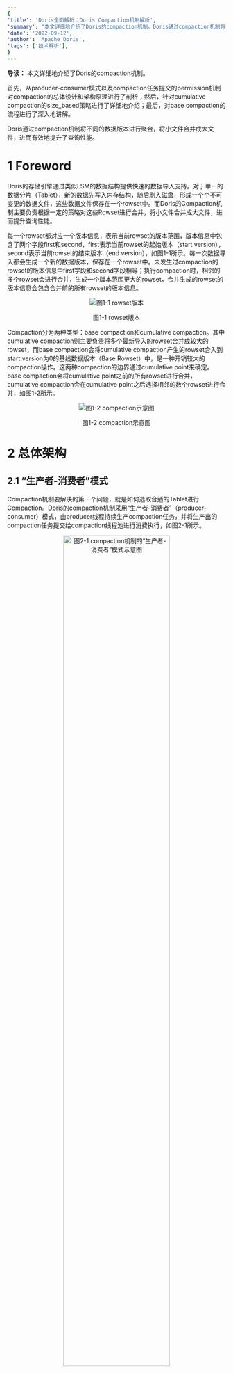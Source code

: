 ```yaml
---
{
'title': 'Doris全面解析：Doris Compaction机制解析',
'summary': "本文详细地介绍了Doris的compaction机制。Doris通过compaction机制将不同的数据版本进行聚合，将小文件合并成大文件，进而有效地提升了查询性能。",
'date': '2022-09-12',
'author': 'Apache Doris',
'tags': ['技术解析'],
}
---
```


<!-- 
Licensed to the Apache Software Foundation (ASF) under one
or more contributor license agreements.  See the NOTICE file
distributed with this work for additional information
regarding copyright ownership.  The ASF licenses this file
to you under the Apache License, Version 2.0 (the
"License"); you may not use this file except in compliance
with the License.  You may obtain a copy of the License at

  http://www.apache.org/licenses/LICENSE-2.0

Unless required by applicable law or agreed to in writing,
software distributed under the License is distributed on an
"AS IS" BASIS, WITHOUT WARRANTIES OR CONDITIONS OF ANY
KIND, either express or implied.  See the License for the
specific language governing permissions and limitations
under the License.
-->

**导读：**
本文详细地介绍了Doris的compaction机制。

首先，从producer-consumer模式以及compaction任务提交的permission机制对compaction的总体设计和架构原理进行了剖析；然后，针对cumulative compaction的size_based策略进行了详细地介绍；最后，对base compaction的流程进行了深入地讲解。

Doris通过compaction机制将不同的数据版本进行聚合，将小文件合并成大文件，进而有效地提升了查询性能。

# 1 Foreword

Doris的存储引擎通过类似LSM的数据结构提供快速的数据导入支持。对于单一的数据分片（Tablet），新的数据先写入内存结构，随后刷入磁盘，形成一个个不可变更的数据文件，这些数据文件保存在一个rowset中。而Doris的Compaction机制主要负责根据一定的策略对这些Rowset进行合并，将小文件合并成大文件，进而提升查询性能。

每一个rowset都对应一个版本信息，表示当前rowset的版本范围，版本信息中包含了两个字段first和second，first表示当前rowset的起始版本（start version），second表示当前rowset的结束版本（end version），如图1-1所示。每一次数据导入都会生成一个新的数据版本，保存在一个rowset中。未发生过compaction的rowset的版本信息中first字段和second字段相等；执行compaction时，相邻的多个rowset会进行合并，生成一个版本范围更大的rowset，合并生成的rowset的版本信息会包含合并前的所有rowset的版本信息。

<div align=center>
<img alt="图1-1 rowset版本" src="../../../static/images/blogs/doris-compaction-mechanism-parse/Figure_1-1.png"/>
</div>
 <p align="center">图1-1 rowset版本</p>

Compaction分为两种类型：base compaction和cumulative compaction。其中cumulative compaction则主要负责将多个最新导入的rowset合并成较大的rowset，而base compaction会将cumulative compaction产生的rowset合入到start version为0的基线数据版本（Base Rowset）中，是一种开销较大的compaction操作。这两种compaction的边界通过cumulative point来确定。base compaction会将cumulative point之前的所有rowset进行合并，cumulative compaction会在cumulative point之后选择相邻的数个rowset进行合并，如图1-2所示。

<div align=center>
<img alt="图1-2 compaction示意图" src="../../../static/images/blogs/doris-compaction-mechanism-parse/Figure_1-2.png"/>
</div>
 <p align="center">图1-2 compaction示意图</p>

# 2 总体架构

## 2.1 “生产者-消费者”模式
Compaction机制要解决的第一个问题，就是如何选取合适的Tablet进行Compaction。Doris的compaction机制采用“生产者-消费者”（producer-consumer）模式，由producer线程持续生产compaction任务，并将生产出的compaction任务提交给compaction线程池进行消费执行，如图2-1所示。

<div align=center>
<img alt="图2-1 compaction机制的“生产者-消费者”模式示意图" width="70%" src="../../../static/images/blogs/doris-compaction-mechanism-parse/Figure_2-1.png"/>
</div>
 <p align="center">图2-1 compaction机制的“生产者-消费者”模式示意图</p>

Doris BE启动时，会在后台启动一个compaction producer线程，同时会创建一个compaction线程池。producer线程持续地生产compaction任务。

在一轮任务生产过程中，会从每个磁盘各选择出一个tablet执行compaction任务。如果compaction线程池中某个磁盘的compaction任务数达到了上限（通过compaction_task_num_per_disk配置，默认值为2），则这一轮任务生产会跳过该磁盘。如果某一轮生产过程从所有磁盘均没有生产出compaction任务（即compaction线程池中每个磁盘的任务数都已达到上限），则producer线程会进入休眠状态，直到2秒超时唤醒，或线程池中某个compaction任务执行完成被唤醒。

在一轮compaction任务生产过程中，进行单个磁盘的任务生产时，需要遍历BE节点上所有的tablet，首先过滤掉不满足条件的tablet，比如：其他磁盘上的tablet、已经提交给compaction线程池的tablet、正在执行alter操作的tablet、初始化失败的tablet、上次compaction任务失败距离当前时刻的时间间隔小于设定阈值（通过min_compaction_failure_interval_sec配置，默认值为600秒）的tablet，然后从剩余的满足条件的tablet中选择tablet score最高的tablet执行compaction任务。

**tablet score通过如下公式计算：**

<font color=#15A9CA><center><b><i>tablet_score = k1 * scan_frequency + k2 * compaction_score</b></i></center></font>

其中，k1和k2分别可以通过参数compaction_tablet_scan_frequency_factor（默认值为0）和参数compaction_tablet_compaction_score_factor（默认值为1）动态配置。scan_frequency 表示tablet当前一段时间的scan频率。compaction score的计算方法会在本文的后面进行详细地介绍。

可以通过参数generate_compaction_tasks_min_interval_ms动态配置任务生产的频率，默认值为10ms，即每生产一轮compaction任务，producer线程会休眠10ms。

可以通过参数cumulative_compaction_rounds_for_each_base_compaction_round动态配置cumulative compaction和base compaction的生产周期，默认值为9，即每生产9轮cumulative compaction任务，然后会生产1轮base compaction任务。

可以通过参数disable_auto_compaction动态配置是否关闭compaction producer的任务生产，默认值为false，即不关闭producer的任务生产。

## 2.2 permission机制

producer生产出的compaction任务需要提交给compaction线程池执行。为了调节BE节点compaction的内存使用量，Doris增加了对compaction任务提交的permission机制，如图2-2所示。

系统维持一定数量的compaction permits（通过参数total_permits_for_compaction_score配置），每一个compaction任务提交给线程池之前都需要向系统申请permits（permits request），只有获得系统分配的permits之后任务才能被提交给compaction线程池，compaction任务在线程池中执行结束之后需要将自己持有permits归还给系统（permits release）。如果系统当前剩余的可分配的compaction permits数量小于本次compaction任务需要的permits数量，则本次任务提交会被阻塞（compaction任务提交是串行执行的，其他需要提交的任务也会被阻塞），直到有其他compaction任务执行结束并释放permits，使得系统有足够数量的permits分配给当前compaction任务。如果某一个compaction任务需要的permits数量超过系统维持的permits总数，则允许当线程池中所有的任务都执行结束之后，将该compaction任务提交给线程池执行。

<div align=center>
<img alt="图2-2 compaction任务提交的permission机制" width="60%" src="../../../static/images/blogs/doris-compaction-mechanism-parse/Figure_2-2.png"/>
</div>
 <p align="center">图2-2 compaction任务提交的permission机制</p>

Doris中单个compaction任务执行过程中的内存使用量与本次compaction任务合并的segment文件数量有关。一个rowset会包含多个segment文件，而一个compaction任务可能包含多个rowset。因此，使用compaction任务中需要合并的segment文件数量作为compaction任务的permits。通过调整系统维持的compaction permits总量可以对BE节点compaction的内存使用量进行调节。

Compaction任务可以概括为两个阶段：compaction preparation和compaction execution，如图2-3所示。compaction preparation阶段主要是从tablet中选出需要进行版本合并的rowsets，compaction execution阶段主要进行rowsets的版本合并操作。

<div align=center>
<img alt="图2-3 compaction任务的两阶段划分示意图" width="50%" src="../../../static/images/blogs/doris-compaction-mechanism-parse/Figure_2-3.png"/>
</div>
 <p align="center">图2-3 compaction任务的两阶段划分示意图</p>

在Doris中，compaction任务的preparation阶段在permits request之前执行，从tablet中选出需要进行版本合并的rowsets，通过需要合并的segment文件数量计算compaction permits。compaction任务的execution阶段会真正在线程池中执行，进行版本的合并，如图2-4所示。

<div align=center>
<img alt="图2-4 compaction任务的提交执行示意图" width="70%" src="../../../static/images/blogs/doris-compaction-mechanism-parse/Figure_2-4.png"/>
</div>
 <p align="center">图2-4 compaction任务的提交执行示意图</p>

Compaction任务提交到线程池之后，可能会在线程池的等待队列中等待较长的时间都没有被调度，当前tablet在这期间可能发生过clone操作，导致compaction preparation阶段选出的需要进行版本合并的rowset发生了改变，因此，在compaction execution阶段一开始需要判断任务等待调度期间tablet是否发生过clone操作，如果发生过clone操作，则本次compaction任务退出，否则，正常执行rowsets的合并。

Doris也提供了http接口，支持手动触发单个tablet的cumulative compaction或base compaction。

# 3 Cumulative Compaction
Doris的cumulative compaction每次会在cumulative point之后选择相邻的数个rowset进行合并，主要包含5个步骤，分别是计算cumulative point、生成candidate rowsets、选择input rowsets、执行rowsets合并以及更新cumulative point，如图3-1。其中，前面三个步骤属于compaction preparation阶段，后面两个步骤属于compaction execution阶段。

<div align=center>
<img alt="图3-1 cumulative compaction执行流程图" width="80%" src="../../../static/images/blogs/doris-compaction-mechanism-parse/Figure_3-1_cn.png"/>
</div>
 <p align="center">图3-1 cumulative compaction执行流程图</p>

目前可供选择的cumulative compaction策略有两种：num_based cumulative compaction和size_based cumulative compaction。cumulative compaction的策略选择可以通过参数cumulative_compaction_policy进行配置（默认为size_based）。num_based cumulative compaction是基于rowset的文件数量进行compaction的选择，该策略会在后面的版本中被丢弃。Size_based cumulative compaction策略通过计算每个rowset的大小来决定compaction的选择，可以显著地减少写放大的系数。

下面将详细地对size_based cumulative compaction策略进行介绍。

## 3.1  计算cumulative point

版本号比cumulative point小的rowset仅会执行base compaction，而版本号比cumulative point大的rowset仅会执行cumulutive compaction。将一个rowset从cumulative 侧移动到base侧（即增大cumulative point）的行为称为一次Promotion。

如果tablet当前的cumulative point值为-1（初始值），则本次计算的cumulative point值不变，仍为-1；否则，执行以下操作进行cumulative point的计算：
1. 对tablet下所有的rowset按照版本先后进行排序；

2. Doris会通过计算promotion size来决定是否要对一个rowset执行Promotion。根据base rowset（start version为0）的大小计算tablet当前的promotion_size：
   <font color=#15A9CA><center><b><i>promotion_size = base_rowset_size * ratio</b></i></center></font>
   其中，ratio值可以通过cumulative_size_based_promotion_ratio配置，默认值为0.05。promotion_size被限定在cumulative_size_based_promotion_size_mbytes（默认值为1024MB）与cumulative_size_based_promotion_min_size_mbytes（默认值为64MB）之间，promotion size的计算流程如图3-2所示。
   <div align=center>
   <img alt="图3-2 promotion size的计算流程图" width="80%" src="../../../static/images/blogs/doris-compaction-mechanism-parse/Figure_3-2_cn.png"/>
   </div>
    <p align="center">图3-2 promotion size的计算流程图</p>
3. 从base rowset开始，依次遍历每一个rowset，当遇到以下情况，则停止遍历，更新tablet的cumulative point：
   1. 当前rowset与前一个rowset之间出现版本缺失，则更新cumulative point为前一个rowset的end_version+1；
   2. 当前rowset不是数据删除版本，同时当前rowset没有发生过版本合并，或当前rowset中的segment文件之间存在overlapping，则更新cumulative point为当前rowset的start_version；
   3. 当前rowset不是数据删除版本，同时当前rowset的大小小于promotion_size，则更新cumulative point为当前rowset的start_version。

## 3.2  生成candidate rowsets
依次遍历tablet中按照版本先后排序好的每一个rowset，如果某一个rowset的版本位于cumulative point之后；并且该rowset的创建时间距离当前时刻超过设定的时间间隔（可以通过cumulative_compaction_skip_window_seconds配置，默认值为30秒），或者该rowset参与过版本合并（rowset的start_version与end_version不相等），则将该rowset作为一个候选rowset。将所有候选rowset依次保存在向量candidate rowsets中。

## 3.3  选择input rowsets
1. 寻找candidate rowsets中最大的连续版本序列。
   
   遍历candidate rowsets中的每一个rowset，如果某两个相邻的rowset之间出现版本缺失，则将candidate rowsets中第一个缺失版本之前的所有rowset作为新的candidate rowsets；
3. 生成input rowsets。

   遍历candidate rowsets中的每一个rowset，将访问完成的rowset保存在向量input rowsets中，当遇到以下情况，遍历结束：
   1. 某一个rowset为数据删除版本（并使用last_delete_version记录当前数据删除版本，last_delete_version初始值为-1），并且input rowsets中的rowset数量不为0（如果input rowsets中的rowset数量为0，则跳过当前rowset，继续访问下一个rowset）；
   2. input rowsets中的rowset score（表示rowset中的segment文件数目）之和达到上限阈值（通过max_cumulative_compaction_num_singleton_deltas配置，默认值为1000）；
   3. 遍历过程正常完成，input rowsets中包含了candidate rowsets中所有的rowset。
3. 调整input rowsets。
   1. 如果input rowsets中所有的rowset大小之和达到promotion_size，则不需要调整input rowsets。
   2. 如果存在数据删除版本的记录（last_delete_version 不为-1，即生成input rowsets的遍历过程因为存在删除数据版本而结束），并且input rowsets中的rowset数量不为1，则不需要调整input rowsets；如果存在数据删除版本的记录，并且input rowsets中的rowset数量为1，同时该rowset中的segment文件之间存在overlapping，则不需要调整input rowsets；如果存在数据删除版本的记录，并且input rowsets中的rowset数量为1，同时该rowset中的segment文件之间不存在overlapping，则清空input rowsets。
   3. 如果不存在数据删除版本的记录（last_delete_version 为-1），则遍历input rowsets中的rowset。从第一个rowset开始，计算当前rowset的大小等级（current_level），同时计算input rowsets中除当前rowset之外的其他rowset大小之和的等级（remain_level），如果current_level > remain_level，则从input rowsets中删除当前rowset，否则，停止遍历。

**【注】** level等级划分由参数cumulative_size_based_promotion_size_mbytes （默认值为1024MB）和cumulative_size_based_compaction_lower_size_mbytes （默认值为64MB）确定。最高的level值为cumulative_size_based_promotion_size_mbytes / 2，下一级level值为上一级level值的1/2，直到level值小于cumulative_size_based_compaction_lower_size_mbytes，则设置该级level值为0，level等级划分流程如图3-3所示。

<div align=center>
   <img alt="图3-3 level等级划分流程图" width="60%" src="../../../static/images/blogs/doris-compaction-mechanism-parse/Figure_3-3_cn.png"/>
   </div>
    <p align="center">图3-3 level等级划分流程图</p>

计算某一个rowset的level值时，如果level[n-1] > rowset_size >= level[n]，则该rowset的level值为level[n]。

## 3.4  执行rowsets合并
将input rowsets中的所有rowset进行合并，生成一个output rowset。在执行rowsets合并时，会创建一个Reader和一个Rowset Writer，Rowset Writer与output rowset相对应。

在Reader底层逻辑中，input rowsets中的每一个rowset都会对应一个Rowset Reader。Reader按照key的排序规则逐行读出input rowsets中的数据，然后通过Rowset Writer写入output rowset。aggregation key数据模型和unique key数据模型中，key相同但分散在不同Rowset中的数据行会在rowsets合并后完成聚合。cumulative compaction不会将delete操作删除的数据行进行真正地删除，这部分工作会在base compaction中进行。

## 3.5  更新cumulative point
cumulative compaction执行结束之后，需要更新cumulative point。

1. 如果存在数据删除版本的记录（last_delete_version 不为-1，即生成input rowsets的遍历过程因为存在删除数据版本而结束），则更新cumulative point为output_rowset的end_version+1；
2. 如果不存在数据删除版本的记录（last_delete_version 为-1），判断output rowset的大小是否超过promotion_size，如果超过，则更新cumulative point为output_rowset的end_version+1，否则，不更新cumulative point。

**【注】** cumulative compaction执行之前需要计算一次cumulative point，因为上一次cumulative compaction之后可能发生过base compaction，base rowset发生了变化，因此，promotion size发生了变化，cumulative point也会变化。cumulative compaction执行之前计算cumulative point，是为了确定本次 cumulative compaction的边界；cumulative compaction执行之后更新cumulative point，是为了确定下一次可能发生的base compaction的边界。

## 3.6  计算cumulative compaction score
在compaction producer线程中，需要依据cumulative compaction score生产cumulative compaction任务。依次遍历tablet中的所有rowset，如果某一个rowset的版本位于cumulative point之后，则将该rowset添加到向量rowset_to_compact。
1. 如果rowset_to_compact中所有rowset的大小之和超过promotion_size，则rowset_to_compact中所有rowset的score之和为当前tablet的cumulative compaction score，即rowset_to_compact中所有rowset的segment文件数目之和。
2. 如果rowset_to_compact中所有rowset的大小之和小于promotion_size，则按照版本先后对rowset_to_compact中的rowset进行排序，然后遍历rowset_to_compact中的每一个rowset。计算当前rowset的大小等级（current_level），同时计算rowset_to_compact中除当前rowset之外的其他rowset大小之和的等级（remain_level），如果current_level > remain_level，则从向量rowset_to_compact中删除当前rowset，否则，停止遍历。rowset_to_compact中所有rowset的score之和为当前tablet的cumulative compaction score。

# 4 Base Compaction
Doris的base compaction会将cumulative point之前的所有rowset进行合并，主要包含3个步骤，分别是选择input rowsets、检查base compaction的执行条件以及执行rowsets合并，如图4-1所示。其中，前面两个步骤属于compaction preparation阶段，最后一个步骤属于compaction execution阶段。
<div align=center>
   <img alt="图4-1 base compaction执行流程图" width="60%" src="../../../static/images/blogs/doris-compaction-mechanism-parse/Figure_4-1_cn.png"/>
   </div>
    <p align="center">图4-1 base compaction执行流程图</p>

## 4.1 选择input rowsets
1. 选择input rowsets。依次遍历tablet中的每一个rowset，获取所有版本位于cumulative point之前的rowset作为input rowsets。
2. 对input rowsets中的所有rowset按照版本先后进行排序。

## 4.2 检查base compaction的执行条件
依次检查以下条件（如图4-2所示）：
1. 版本连续性条件

   遍历input rowsets，判断是否有相邻的两个rowset之间存在版本缺失，如果存在版本缺失，则当前tablet不满足base compaction的执行条件，本次base compaction任务结束；否则，检查下一个条件。
2. rowset overlapping条件

   遍历input rowsets，如果有rowset中不同segment文件之间存在overlapping，则当前tablet不满足base compaction的执行条件，本次base compaction任务结束；否则，检查检查下一个条件。
3. base rowset条件

   如果input rowsets中只有两个rowset，并且base rowset（start version为0）的end version为1，则当前tablet不满足base compaction的执行条件，本次base compaction任务结束；否则，检查下一个条件。
4. rowset的数量条件

   如果input rowsets中rowset的数量超过设定的阈值（通过base_compaction_num_cumulative_deltas配置，默认值为5），则当前tablet满足base compaction的执行条件；否则，检查下一个条件。
5. rowset size条件

   如果input rowsets中除base rowset（start version为0）之外的其他rowset大小之和与base rowset大小之比超过设定的阈值（通过base_cumulative_delta_ratio配置，默认值为0.3），则当前tablet满足base compaction的执行条件；否则，检查检查下一个条件。
6. 时间条件

   如果当前tablet上一次成功执行base compaction的时间距离当前时刻超过指定的时间间隔（通过base_compaction_interval_seconds_since_last_operation配置，默认值为86400秒，即1天），则当前tablet满足base compaction的执行条件；否则，当前tablet不满足base compaction的执行条件，本次base compaction任务结束。

<div align=center>
   <img alt="图4-2 检查base compaction执行条件的流程图" width="60%" src="../../../static/images/blogs/doris-compaction-mechanism-parse/Figure_4-2_cn.png"/>
   </div>
    <p align="center">图4-2 检查base compaction执行条件的流程图</p>

## 4.3 执行rowsets合并
将input rowsets中的所有rowset进行合并，生成一个output rowset。与cumulative compaction过程中执行rowsets合并的流程相同，不再赘述。值得一提的是，base compaction过程中会将delete操作删除的数据行真正地删除。

## 4.4 计算base compaction score
在compaction producer线程中，需要依据base compaction score生产base compaction任务。依次遍历tablet中的每一个rowset，所有位于cumulative point之前的rowset的 score之和为tablet当前的base compaction score，即cumulative point之前的rowset中的segment文件数目之和。

# 5 总结
本文详细地介绍了Doris的compaction机制。

首先，从producer-consumer模式以及compaction任务提交的permission机制对compaction的总体设计和架构原理进行了剖析；然后，针对cumulative compaction的size_based策略进行了详细地介绍；最后，对base compaction的流程进行了深入地讲解。

Doris通过compaction机制将不同的数据版本进行聚合，将小文件合并成大文件，进而有效地提升了查询性能。

<font color=#15A9CA><b>【TODO】</b></font>

目前在compaction的producer逻辑中，每次都会遍历所有的tablet来选取合适的compaction对象，这会带来一些不必要的系统开销。因为大多数tablet的版本信息并不会频繁变化，没有必要每次都重新计算。后续我们也会针对这一问题进行优化。
